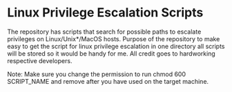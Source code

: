 # Linux Privilege Escalation Scripts

The repository has scripts that search for possible paths to escalate privileges on Linux/Unix*/MacOS hosts. Purpose of the repository to make easy to get the script for linux privilege escalation in one directory all scripts will be stored so it would be handy for me. All credit goes to hardworking respective developers.

Note: Make sure you change the permission to run chmod 600 SCRIPT_NAME and remove after you have used on the target machine.
